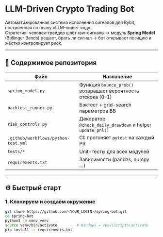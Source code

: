 # LLM-Driven Crypto Trading Bot

Автоматизированная система исполнения сигналов для Bybit, построенная по плану «LLM-пишет-код».  
Стратегия: человек-трейдер шлёт raw-сигналы → модуль **Spring Model** (Bollinger Bands) решает, брать ли сигнал → бот открывает позицию и жёстко контролирует риск.

---

## 📂 Содержимое репозитория

| Файл | Назначение |
|------|-----------|
| `spring_model.py` | Функция `bounce_prob()` возвращает вероятность отскока (0–1) |
| `backtest_runner.py` | Бэктест + grid-search параметров BB |
| `risk_controls.py` | Декоратор `@check_daily_drawdown` и helper `update_pnl()` |
| `.github/workflows/python-test.yml` | CI: прогоняет `pytest` на каждый PR |
| `tests/*` | Unit-тесты для всех модулей |
| `requirements.txt` | Зависимости (pandas, numpy …) |

---

## ⚙️ Быстрый старт

### 1. Клонируем и создаём окружение

```bash
git clone https://github.com/<YOUR_LOGIN>/spring-bot.git
cd spring-bot
python3 -m venv venv
source venv/bin/activate         # Windows → venv\Scripts\activate
pip install -r requirements.txt
